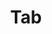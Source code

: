 ---
layout: pattern.njk
key: tab-legacy_de
title: Tab
parent: components-legacy_de
image: legacy/overview/tab.webp
keywords: 
order: 240
---